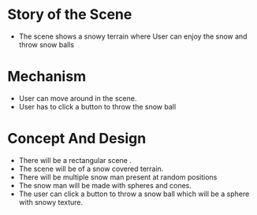 # Story of the Scene
 - The scene shows a snowy terrain where User can enjoy the snow and throw snow balls 
 
# Mechanism
- User can move around in the scene.
- User has to click a button to throw the snow ball

# Concept And Design
- There will be a rectangular scene .
- The scene will be of a snow covered terrain.
- There will be multiple snow man present at random positions 
- The snow man will be made with spheres and cones.
- The user can click a button to throw a snow ball which will be a sphere with snowy texture.